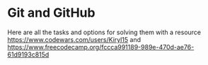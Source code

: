 # Git and GitHub
Here are all the tasks and options for solving them with a resource https://www.codewars.com/users/Kiryl15 and https://www.freecodecamp.org/fccca991189-989e-470d-ae76-61d9193c815d
